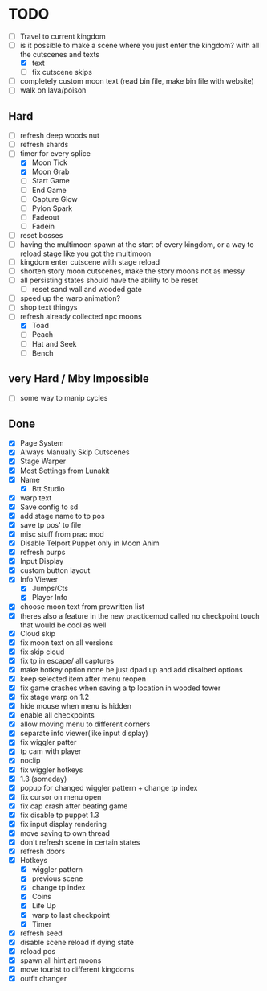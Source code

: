 # TODO

- [ ] Travel to current kingdom
- [ ] is it possible to make a scene where you just enter the kingdom? with all the cutscenes and texts
  - [x] text
  - [ ] fix cutscene skips
- [ ] completely custom moon text (read bin file, make bin file with website)
- [ ] walk on lava/poison

## Hard

- [ ] refresh deep woods nut
- [ ] refresh shards
- [ ] timer for every splice
  - [x] Moon Tick
  - [x] Moon Grab
  - [ ] Start Game
  - [ ] End Game
  - [ ] Capture Glow
  - [ ] Pylon Spark
  - [ ] Fadeout
  - [ ] Fadein
- [ ] reset bosses
- [ ] having the multimoon spawn at the start of every kingdom, or a way to reload stage like you got the multimoon
- [ ] kingdom enter cutscene with stage reload
- [ ] shorten story moon cutscenes, make the story moons not as messy
- [ ] all persisting states should have the ability to be reset
  - [ ] reset sand wall and wooded gate
- [ ] speed up the warp animation?
- [ ] shop text thingys
- [ ] refresh already collected npc moons
  - [x] Toad
  - [ ] Peach
  - [ ] Hat and Seek
  - [ ] Bench

## very Hard / Mby Impossible

- [ ] some way to manip cycles

## Done

- [x] Page System
- [x] Always Manually Skip Cutscenes
- [x] Stage Warper
- [x] Most Settings from Lunakit
- [x] Name
  - [x] Btt Studio
- [x] warp text
- [x] Save config to sd
- [x] add stage name to tp pos
- [x] save tp pos' to file
- [x] misc stuff from prac mod
- [x] Disable Telport Puppet only in Moon Anim
- [x] refresh purps
- [x] Input Display
- [x] custom button layout
- [x] Info Viewer
  - [x] Jumps/Cts
  - [x] Player Info
- [x] choose moon text from prewritten list
- [x] theres also a feature in the new practicemod called no checkpoint touch that would be cool as well
- [x] Cloud skip
- [x] fix moon text on all versions
- [x] fix skip cloud
- [x] fix tp in escape/ all captures
- [x] make hotkey option none be just dpad up and add disalbed options
- [x] keep selected item after menu reopen
- [x] fix game crashes when saving a tp location in wooded tower
- [x] fix stage warp on 1.2
- [x] hide mouse when menu is hidden
- [x] enable all checkpoints
- [x] allow moving menu to different corners
- [x] separate info viewer(like input display)
- [x] fix wiggler patter
- [x] tp cam with player
- [x] noclip
- [x] fix wiggler hotkeys
- [x] 1.3 (someday)
- [x] popup for changed wiggler pattern + change tp index
- [x] fix cursor on menu open
- [x] fix cap crash after beating game
- [x] fix disable tp puppet 1.3
- [x] fix input display rendering
- [x] move saving to own thread
- [x] don't refresh scene in certain states
- [x] refresh doors
- [x] Hotkeys
  - [x] wiggler pattern
  - [x] previous scene
  - [x] change tp index
  - [x] Coins
  - [x] Life Up
  - [x] warp to last checkpoint
  - [x] Timer
- [x] refresh seed
- [x] disable scene reload if dying state
- [x] reload pos
- [x] spawn all hint art moons
- [x] move tourist to different kingdoms
- [x] outfit changer
